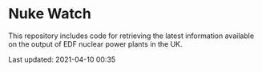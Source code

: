 # Nuke Watch

This repository includes code for retrieving the latest information available on the output of EDF nuclear power plants in the UK.

Last updated: 2021-04-10 00:35